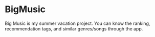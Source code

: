 # BigMusic 

Big Music is my summer vacation project. You can know the ranking, recommendation tags, and similar genres/songs through the app.

